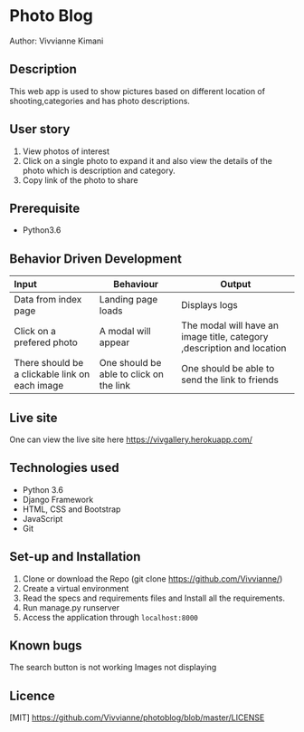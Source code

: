 # Photo Blog

Author: Vivvianne Kimani

## Description

This web app is used to show pictures based on different location of shooting,categories and has photo descriptions.

## User story

1. View photos of interest
2. Click on a single photo to expand it and also view the details of the photo which is description and category.
3. Copy link of the photo to share

## Prerequisite

* Python3.6

## Behavior Driven Development

| Input | Behaviour | Output |
|:------|-----------|--------|
| Data from index page | Landing page loads | Displays logs |
| Click on a prefered photo | A modal will appear | The modal will have an image title, category ,description and location |
| There should be a clickable link on each image | One should be able to click on the link | One should be able to send the link to friends |

## Live site

One can view the live site here https://vivgallery.herokuapp.com/

## Technologies used

* Python 3.6
* Django Framework
* HTML, CSS and Bootstrap
* JavaScript
* Git

## Set-up and Installation

1. Clone or download the Repo
(git clone https://github.com/Vivvianne/)
2. Create a virtual environment
3. Read the specs and requirements files and Install all the requirements.
4. Run manage.py runserver
5. Access the application through `localhost:8000`

## Known bugs

The search button is not working
Images not displaying

## Licence

[MIT] https://github.com/Vivvianne/photoblog/blob/master/LICENSE
